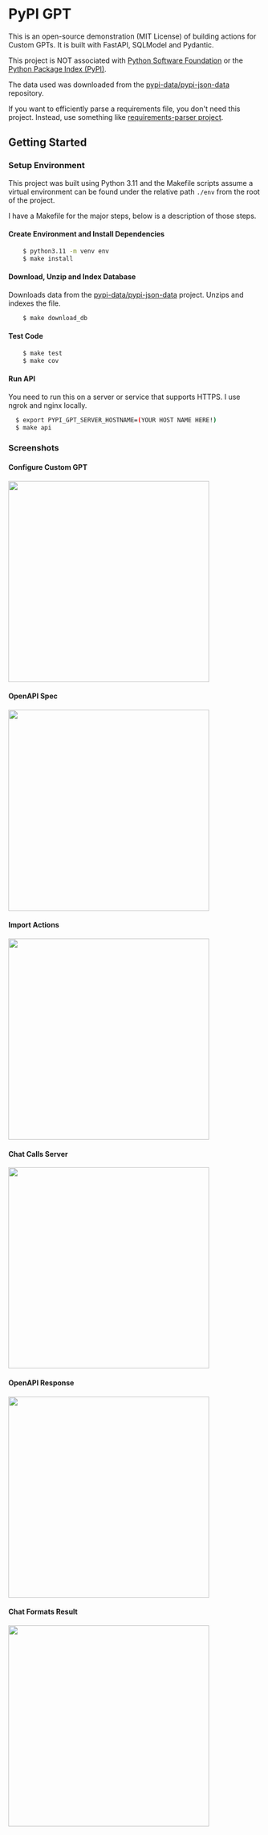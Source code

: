 # PyPI GPT

This is an open-source demonstration (MIT License) of building actions for Custom GPTs. It is
built with FastAPI, SQLModel and Pydantic.

This project is NOT associated with [Python Software Foundation](https://www.python.org/psf-landing/)
or the [Python Package Index (PyPI)](https://pypi.org/).

The data used was downloaded from the [pypi-data/pypi-json-data](https://github.com/pypi-data/pypi-json-data)
repository.

If you want to efficiently parse a requirements file, you don't need this project. Instead, use
something like [requirements-parser project](https://pypi.org/project/requirements-parser/).

## Getting Started

### Setup Environment

This project was built using Python 3.11 and the Makefile scripts assume a virtual environment
can be found under the relative path `./env` from the root of the project.

I have a Makefile for the major steps, below is a description of those steps.

#### Create Environment and Install Dependencies

```bash
    $ python3.11 -m venv env
    $ make install
```

#### Download, Unzip and Index Database

Downloads data from the  [pypi-data/pypi-json-data](https://github.com/pypi-data/pypi-json-data) project.
Unzips and indexes the file.

```bash
    $ make download_db
```

#### Test Code

```bash
    $ make test
    $ make cov
```

#### Run API

You need to run this on a server or service that supports HTTPS. I use ngrok and nginx locally.

```bash
  $ export PYPI_GPT_SERVER_HOSTNAME=(YOUR HOST NAME HERE!)
  $ make api
```

### Screenshots


#### Configure Custom GPT

<img src="images/configure-gpt.png" width="400"/>


#### OpenAPI Spec

<img src="images/open-api-spec.png" width="400"/>


#### Import Actions

<img src="images/configure-action.png" width="400"/>


#### Chat Calls Server

<img src="images/chat-call-server.png" width="400"/>


#### OpenAPI Response

<img src="images/open-api-response.png" width="400"/>


#### Chat Formats Result

<img src="images/chat-gpt-screenshot.png" width="400"/>
